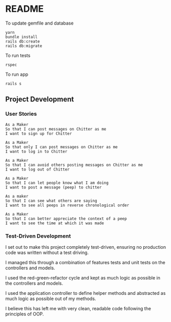 # README

To update gemfile and database

```
yarn
bundle install
rails db:create
rails db:migrate

```

To run tests

```
rspec
```

To run app

```
rails s
```

## Project Development

### User Stories

```
As a Maker
So that I can post messages on Chitter as me
I want to sign up for Chitter

As a Maker
So that only I can post messages on Chitter as me
I want to log in to Chitter

As a Maker
So that I can avoid others posting messages on Chitter as me
I want to log out of Chitter

As a Maker
So that I can let people know what I am doing  
I want to post a message (peep) to chitter

As a maker
So that I can see what others are saying  
I want to see all peeps in reverse chronological order

As a Maker
So that I can better appreciate the context of a peep
I want to see the time at which it was made
```

### Test-Driven Development

I set out to make this project completely test-driven, ensuring no production code was written without a test driving.

I managed this through a combination of features tests and unit tests on the controllers and models.

I used the red-green-refactor cycle and kept as much logic as possible in the controllers and models.

I used the application controller to define helper methods and abstracted as much logic as possible out of my methods.

I believe this has left me with very clean, readable code following the principles of OOP.
